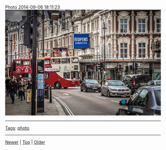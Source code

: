 <!--
title: Photo 2014-09-06 18
date: 2020-06-28T14:57:49.015Z
tags: photo
-->










Photo 2014-09-06 18:11:23
![](96803638862-0.jpg)

<!--BOTTOM-POST-NAVIGATION-->
---

[Tags](tags.md): [photo](tag-photo.md)

---

[Newer](96803637712.md) | [Top](index.md) | [Older](96882209022.md)